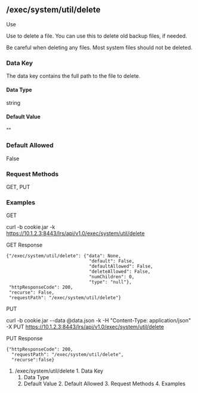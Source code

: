 ## /exec/system/util/delete

Use

Use to delete a file. You can use this to delete old backup files, if needed.

Be careful when deleting any files. Most system files should not be deleted.

### Data Key

The data key contains the full path to the file to delete.

#### Data Type

string

#### Default Value

""

### Default Allowed

False

### Request Methods

GET, PUT

### Examples

GET

curl -b cookie.jar -k
https://10.1.2.3:8443/lrs/api/v1.0/exec/system/util/delete

GET Response

    
    {"/exec/system/util/delete": {"data": None,
                                   "default": False,
                                   "defaultAllowed": False,
                                   "deleteAllowed": False,
                                   "numChildren": 0,
                                   "type": "null"},
     "httpResponseCode": 200,
     "recurse": False,
     "requestPath": "/exec/system/util/delete"}
    

PUT

curl -b cookie.jar --data @data.json -k -H "Content-Type: application/json" -X
PUT https://10.1.2.3:8443/lrs/api/v1.0/exec/system/util/delete

PUT Response

    
    {"httpResponseCode": 200,
      "requestPath": "/exec/system/util/delete",
      "recurse":false}

  1. /exec/system/util/delete
    1. Data Key
      1. Data Type
      2. Default Value
    2. Default Allowed
    3. Request Methods
    4. Examples

